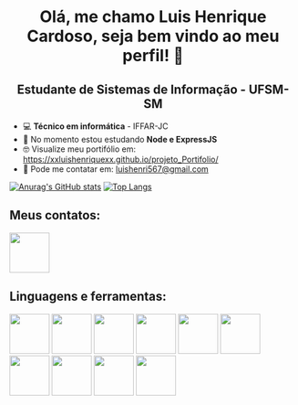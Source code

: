 <h1 align="center">Olá, me chamo <strong>Luis Henrique Cardoso</strong>, seja bem vindo ao meu perfil! 👋</h1>
<h2 align="center">Estudante  de Sistemas de Informação - UFSM-SM</h2>

* 💻 **Técnico em informática** - IFFAR-JC
* 🌱 No momento estou estudando **Node e ExpressJS**
* 🤓 Visualize meu portifólio em: https://xxluishenriquexx.github.io/projeto_Portifolio/
* 📧 Pode me contatar em: luishenri567@gmail.com



[![Anurag's GitHub stats](https://github-readme-stats.vercel.app/api?username=xXLuisHenriqueXx&show_icons=true&theme=dracula&hide=stars,prs)](https://github.com/anuraghazra/github-readme-stats)
[![Top Langs](https://github-readme-stats.vercel.app/api/top-langs/?username=xXLuisHenriqueXx&theme=dracula&langs_count=6&layout=compact&hide_progress=true)](https://github.com/anuraghazra/github-readme-stats)


## Meus contatos:
<div style="display: inline_block">
  <a href="https://www.linkedin.com/in/luis-henrique-a2b833269/" target="_blank"><img src="https://cdn.jsdelivr.net/gh/devicons/devicon/icons/linkedin/linkedin-original.svg" width="70px"/></a>     
</div>



## Linguagens e ferramentas:
<div style="display: inline_block">
  <img src="https://cdn.jsdelivr.net/gh/devicons/devicon/icons/git/git-original.svg" width="70px"/>
  <img src="https://cdn.jsdelivr.net/gh/devicons/devicon/icons/html5/html5-original.svg" width="70px"/>
  <img src="https://cdn.jsdelivr.net/gh/devicons/devicon/icons/css3/css3-original.svg" width="70px"/>
  <img src="https://cdn.jsdelivr.net/gh/devicons/devicon/icons/php/php-original.svg" width="70px"/>
  <img src="https://cdn.jsdelivr.net/gh/devicons/devicon/icons/javascript/javascript-original.svg" width="70px"/>
  <img src="https://cdn.jsdelivr.net/gh/devicons/devicon/icons/java/java-original.svg" width="70px"/>
  <img src="https://cdn.jsdelivr.net/gh/devicons/devicon/icons/arduino/arduino-original.svg" width="70px"/>
  <img src="https://cdn.jsdelivr.net/gh/devicons/devicon/icons/cplusplus/cplusplus-original.svg" width="70px"/>
  <img src="https://cdn.jsdelivr.net/gh/devicons/devicon/icons/c/c-original.svg" width="70px"/>
  <img src="https://cdn.jsdelivr.net/gh/devicons/devicon/icons/mysql/mysql-original-wordmark.svg" width="70px"/>


</div>
